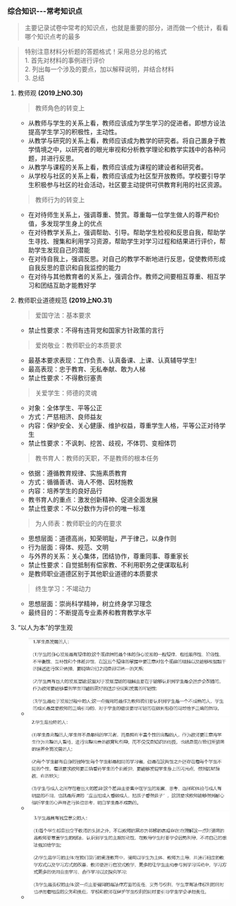 ### 综合知识---常考知识点

> 主要记录试卷中常考的知识点，也就是重要的部分，进而做一个统计，看看哪个知识点考的最多

> 特别注意材料分析题的答题格式！采用总分总的格式  
    1. 首先对材料的事例进行评价  
    2. 列出每一个涉及的要点，加以解释说明，并结合材料  
    3. 总结  

1. 教师观 **(2019上NO.30)**

   > 教师角色的转变上
     - 从教师与学生的关系上看，教师应该成为学生学习的促进者。即想方设法提高学生学习的积极性，主动性。
     - 从教学与研究的关系上看，教师应该成为教学的研究者。将自己置身于教学情境之中，以研究者的眼光审视和分析教学理论和教学实践中的各种问题，并进行反思。
     - 从教学与课程的关系上看，教师应该成为课程的建设者和研究者。
     - 从学校与社区的关系上看，教师应该成为社区型开放教师。学校要引导学生积极参与社区的社会活动，社区要主动提供可供教育利用的社区资源。

   > 教师行为的转变上
     - 在对待师生关系上，强调尊重、赞赏。尊重每一位学生做人的尊严和价值，多发现学生身上的优点 
     - 在对待教学关系上，强调帮助、引导。帮助学生检视和反思自我，帮助学生寻找、搜集和利用学习资源，帮助学生对学习过程和结果进行评价，帮助学生发现自己的潜能
     - 在对待自我上，强调反思。对自己的教学不断地进行反思，促使教师形成自我反思的意识和自我监控的能力
     - 在对待与其他教育者的关系上，强调合作。教师之间要相互尊重、相互学习和团结互助才能教好学

2. 教师职业道德规范 **(2019上NO.31)**
   > 爱国守法：基本要求
     - 禁止性要求：不得有违背党和国家方针政策的言行

   > 爱岗敬业：教师职业的本质要求
     - 最基本要求表现：工作负责、认真备课、上课、认真辅导学生!
     - 最高表现：忠于教育、无私奉献、敢为人梯
     - 禁止性要求：不得敷衍塞责
    
   > 关爱学生：师德的灵魂
     - 对象：全体学生、平等公正
     - 方式：严慈相济、良师益友
     - 内容：保护安全、关心健康、维护权益，尊重学生人格，平等公正对待学生
     - 禁止性要求：不讽刺、挖苦、歧视，不体罚、变相体罚

   > 教书育人：教师的天职，不是教师的根本任务
     - 依据：遵循教育规律、实施素质教育
     - 方式：循循善诱、诲人不倦、因材施教 
     - 内容：培养学生的良好品行
     - 教书育人的重点：激发创新精神、促进全面发展
     - 禁止性要求：不以分数作为评价的唯一标准

   > 为人师表：教师职业的内在要求
     - 思想层面：道德高尚，知荣明耻，严于律己，以身作则
     - 行为层面：得体、规范、文明
     - 与外界的关系：关心集体，团结协作，尊重同事、尊重家长
     - 禁止性要求：自觉抵制有偿家教、不利用职务之便谋取私利
     - 是教师职业道德区别于其他职业道德的本质要求

   > 终生学习：不竭动力
     - 思想层面：崇尚科学精神，树立终身学习理念
     - 最终目的：不断提高专业素养和教育教学水平

2. “以人为本”的学生观

    - ![学生是发展的人](./images/p2/1.jpg)
    - ![学生是独特的人](./images/p2/1-1.JPG)
    - ![学生是独立意义的人](./images/p2/1-2.JPG)